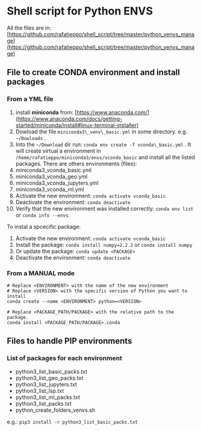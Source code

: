 # Shell script for Python ENVS

All the files are in: [https://github.com/rafatieppo/shell_script/tree/master/python_venvs_manage](https://github.com/rafatieppo/shell_script/tree/master/python_venvs_manage)

## File to create CONDA environment and install packages

### From a YML file

1. install **miniconda** from: [https://www.anaconda.com/](https://www.anaconda.com/docs/getting-started/miniconda/install#linux-terminal-installer)
2. Dowload the file `miniconda3\_venv\_basic.yml` in some directory. e.g. `~/Dowloads` .
3. Into the `~/Download` dir run: `conda env create -f vconda\_basic.yml` . It will create virtual a environment in `/home/rafatieppo/miniconda3/envs/vconda_basic` and install all the listed packages. There are others environments (files):
  3. miniconda3\_vconda\_basic.yml
  3. miniconda3\_vconda\_geo.yml
  3. miniconda3\_vconda\_jupyters.yml
  3. miniconda3\_vconda\_ml.yml
4. Activate the new environment: `conda activate vconda_basic`
5. Deactivate the environment: `conda deactivate`
6. Verify that the new environment was installed correctly: `conda env list` or `conda info --envs`.

To instal a spcecific package:

1. Activate the new environment: `conda activate vconda_basic`
2. Install the package: `conda install numpy=2.2.2` or `conda install numpy`
3. Or update the package: `conda update <PACKAGE>`
5. Deactivate the environment: `conda deactivate`

### From a MANUAL mode

```
# Replace <ENVIRONMENT> with the name of the new environment
# Replace <VERSION> with the specific version of Python you want to install
conda create --name <ENVIRONMENT> python=<VERSION>
```

```
# Replace <PACKAGE_PATH/PACKAGE> with the relative path to the package.
conda install <PACKAGE_PATH/PACKAGE>.conda
```

## Files to handle PIP environments

### List of packages for each environment

- python3\_list\_basic\_packs.txt
- python3\_list\_geo\_packs.txt
- python3\_list\_jupyters.txt
- python3\_list\_lsp.txt
- python3\_list\_ml\_packs.txt
- python3\_list\_packs.txt
- python\_create\_folders\_venvs.sh

e.g.: `pip3 install -r python3_list_basic_packs.txt `

